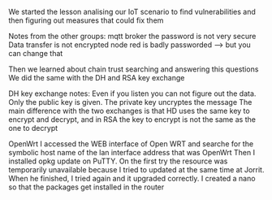We started the lesson analising our IoT scenario to find vulnerabilities and then figuring out measures that could fix them

Notes from the other groups:
mqtt broker the password is not very secure
Data transfer is not encrypted
node red is badly passworded --> but you can change that

Then we learned about chain trust searching and answering this questions
We did the same with the DH and RSA key exchange

DH key exchange notes:
Even if you listen you can not figure out the data. Only the public key is given. The private key uncryptes the message
The main difference with the two exchanges is that HD uses the same key to encrypt and decrypt, and in RSA the key to encrypt is not the same as the one to decrypt

OpenWrt
I accessed the WEB interface of Open WRT and searche for the symbolic host name of the lan interface address that was OpenWrt
Then I installed opkg update on PuTTY. On the first try the resource was temporarily unavailable because I tried to updated at the same time at Jorrit. When he finished, I tried again and it upgraded correctly.
I created a nano so that the packages get installed in the router
